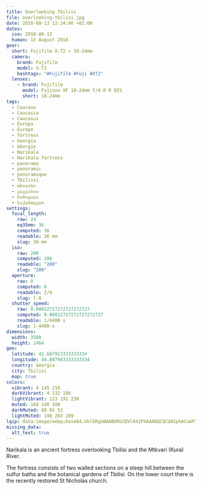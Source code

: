 ```yaml
---
title: Overlooking Tbilisi
file: overlooking-tbilisi.jpg
date: 2018-08-13 12:34:06 +01:00
dates:
  iso: 2018-08-13
  human: 13 August 2018
gear:
  short: Fujifilm X-T2 + 10-24mm
  camera:
    brand: Fujifilm
    model: X-T2
    hashtags: "#Fujifilm #Fuji #XT2"
  lenses:
    - brand: Fujifilm
      model: Fujinon XF 10-24mm f/4.0 R OIS
      short: 10-24mm
tags:
  - Caucase
  - Caucasia
  - Caucasus
  - Europa
  - Europe
  - fortress
  - Georgia
  - Géorgie
  - Narikala
  - Narikala fortress
  - panorama
  - panoramic
  - panoramique
  - Tbilissi
  - თბილისი
  - კავკასია
  - ნარიყალა
  - საქართველო
settings:
  focal_length:
    raw: 24
    eq35mm: 36
    computed: 36
    readable: 36 mm
    slug: 36-mm
  iso:
    raw: 200
    computed: 200
    readable: "200"
    slug: "200"
  aperture:
    raw: 8
    computed: 8
    readable: ƒ/8
    slug: f-8
  shutter_speed:
    raw: 0.00022727272727272727
    computed: 0.00022727272727272727
    readable: 1/4400 s
    slug: 1-4400-s
dimensions:
  width: 3500
  height: 1464
geo:
  latitude: 41.687913333333334
  longitude: 44.807943333333334
  country: Georgia
  city: Tbilisi
  map: true
colors:
  vibrant: 4 145 210
  darkVibrant: 4 132 196
  lightVibrant: 123 191 230
  muted: 168 148 100
  darkMuted: 88 65 53
  lightMuted: 198 203 209
lqip: data:image/webp;base64,UklGRgoBAABXRUJQVlA4IP4AAABQCQCdASpkACoAP3Gsz2E0rD+npjQK0/AuCUAYsYgt5iP+e2i+uHpn27YPCzK0Lg0HVoQLsoOo6Y7vt6kEbuZxKmKTJJJ0hnIgV6H3bdMbZlwSAADhR8GC+LTyOwhaNr/dD31aVBRLlebFd1v9tgc5r7PoO4Q48hK4eHkTeyw8TNQch2xGUX0VIIJ4tzZNlBaRT+Nk+yHyg3xMS+MSPyOq5B23HlQtDFKwrVdcWxt4Y9yfDYdrNWufjOjBgHOt/W4rQiCdukDhbsjXzZDS9ziWzUSvbU8u6/UTk8qXlvuvl1Tx+banxrWH+68WtLAcAXES442SIxOdY1FBMcAAAA==
missing_data:
  alt_text: true
---
```


Narikala is an ancient fortress overlooking Tbilisi and the Mtkvari (Kura) River.

The fortress consists of two walled sections on a steep hill between the sulfur baths and the botanical gardens of Tbilisi. On the lower court there is the recently restored St Nicholas church.
